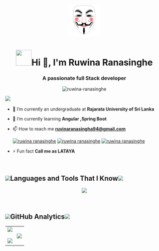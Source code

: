<p align="center">
  <img  width="20%"  alt="Github" src="https://github.com/Ruwina-Ranasinghe/Ruwina-Ranasinghe/blob/main/R.gif" />
</p>




<h1 align="center"><img src="https://i.pinimg.com/originals/00/4b/17/004b173f6e3d6843df10114e087f30a8.gif" width="50" height="50" />Hi 👋, I'm Ruwina Ranasinghe</h1>

<h3 align="center">A passionate full Stack developer</h3>

<p align="center"> <img src="https://komarev.com/ghpvc/?username=ruwina-ranasinghe&label=Profile%20views&color=0e75b6&style=flat" alt="ruwina-ranasinghe" /> </p>
<img src="https://user-images.githubusercontent.com/73097560/115834477-dbab4500-a447-11eb-908a-139a6edaec5c.gif">

<!--<img width="35%" align="right" alt="Github" src="https://github.com/Ruwina-Ranasinghe/Ruwina-Ranasinghe/blob/main/avento.gif " />-->

- 🔭 I’m currently an undergraduate at **Rajarata University of Sri Lanka**

- 🌱 I’m currently learning **Angular ,Spring Boot**

- 📫 How to reach me **ruvinaranasingha94@gmail.com**<p align="left">
<a href="https://linkedin.com/in/ruwina ranasinghe" target="blank"><img align="center" src="https://raw.githubusercontent.com/rahuldkjain/github-profile-readme-generator/master/src/images/icons/Social/linked-in-alt.svg" alt="ruwina ranasinghe" height="20" width="30" /></a>
<a href="https://fb.com/ruwina ranasinghe" target="blank"><img align="center" src="https://raw.githubusercontent.com/rahuldkjain/github-profile-readme-generator/master/src/images/icons/Social/facebook.svg" alt="ruwina ranasinghe" height="20" width="30" /></a>
<a href="https://instagram.com/ruwina ranasinghe" target="blank"><img align="center" src="https://raw.githubusercontent.com/rahuldkjain/github-profile-readme-generator/master/src/images/icons/Social/instagram.svg" alt="ruwina ranasinghe" height="20" width="30" /></a>
</p>


- ⚡ Fun fact **Call me as LATAYA**


<br>


<h2 align="left"><img src = "https://media2.giphy.com/media/QssGEmpkyEOhBCb7e1/giphy.gif?cid=ecf05e47a0n3gi1bfqntqmob8g9aid1oyj2wr3ds3mg700bl&rid=giphy.gif" width = 32px>Languages and Tools That I Know<img src = "https://media2.giphy.com/media/QssGEmpkyEOhBCb7e1/giphy.gif?cid=ecf05e47a0n3gi1bfqntqmob8g9aid1oyj2wr3ds3mg700bl&rid=giphy.gif" width = 32px> </h2>

<p align="center">
  <a href="https://skillicons.dev">
    <img src="https://skillicons.dev/icons?i=angular,bootstrap,css,html,react,java,js,py,ts,spring,nodejs,mongodb,mysql,aws,idea,eclipse,pycharm,vscode,figma,photoshop,illustrator,postman,git&perline=14" />
  </a>
</p>

<br>

<!--### <picture> <img src = "https://github.com/7oSkaaa/7oSkaaa/blob/main/Images/Programming_Languages.gif?raw=true" width = 25px>  </picture> Programming languages
<p align="center">
  <a href="https://skillicons.dev">
    <img src="https://skillicons.dev/icons?i=java,js,py,ts&perline=14" />
  </a>
</p>

### <picture> <img src = "https://github.com/7oSkaaa/7oSkaaa/blob/main/Images/Front_End.gif?raw=true" width = 25px>  </picture> Frontend Development

<p align="center">
  <a href="https://skillicons.dev">
    <img src="https://skillicons.dev/icons?i=angular,bootstrap,css,html,react&perline=14" />
  </a>
</p>

### <picture> <img src = "https://github.com/7oSkaaa/7oSkaaa/blob/main/Images/CP_PS.gif?raw=true" width = 25px>  </picture> Back-End Development

 <p align="center">
  <a href="https://skillicons.dev">
    <img src="https://skillicons.dev/icons?i=spring,nodejs&perline=14" />
  </a>
</p>

### <picture> <img src = "https://github.com/7oSkaaa/7oSkaaa/blob/main/Images/CP_PS.gif?raw=true" width = 25px>  </picture> Database

 <p align="center">
  <a href="https://skillicons.dev">
    <img src="https://skillicons.dev/icons?i=mongodb,mysql&perline=14" />
  </a>
</p>

### <picture> <img src = "https://github.com/7oSkaaa/7oSkaaa/blob/main/Images/CP_PS.gif?raw=true" width = 25px>  </picture> Devops

 <p align="center">
  <a href="https://skillicons.dev">
    <img src="https://skillicons.dev/icons?i=aws&perline=14" />
  </a>
</p>

  ### <picture> <img src = "https://github.com/7oSkaaa/7oSkaaa/blob/main/Images/IDEs.gif?raw=true" width = 25px>  </picture> IDEs

  <p align="center">
  <a href="https://skillicons.dev">
    <img src="https://skillicons.dev/icons?i=idea,eclipse,pycharm,vscode&perline=14" />
  </a>
</p>

### <picture> <img src = "https://github.com/7oSkaaa/7oSkaaa/blob/main/Images/Software_Tools.gif?raw=true" width = 25px>  </picture> Software & Tools

 <p align="center">
  <a href="https://skillicons.dev">
    <img src="https://skillicons.dev/icons?i=figma,photoshop,illustrator,postman&perline=14" />
  </a>
</p>



   ### <picture> <img src = "https://github.com/7oSkaaa/7oSkaaa/blob/main/Images/OS.gif?raw=true" width = 25px>  </picture> Operating Systems
   <p align="center">
  <a href="https://skillicons.dev">
    <img src="https://skillicons.dev/icons?i=windows,ubuntu&perline=14" />
  </a>
</p>

### <picture> <img src = "https://github.com/7oSkaaa/7oSkaaa/blob/main/Images/Software_Tools.gif?raw=true" width = 25px>  </picture> Others

 <p align="center">
  <a href="https://skillicons.dev">
    <img src="https://skillicons.dev/icons?i=git,github&perline=14" />
  </a>
</p>-->
 
<!--<p align="left"> <a href="https://angular.io" target="_blank" rel="noreferrer"> <img src="https://angular.io/assets/images/logos/angular/angular.svg" alt="angular" width="40" height="40"/> </a> <a href="https://angular.io" target="_blank" rel="noreferrer"> <img src="https://raw.githubusercontent.com/devicons/devicon/master/icons/angularjs/angularjs-original-wordmark.svg" alt="angularjs" width="40" height="40"/> </a> <a href="https://aws.amazon.com" target="_blank" rel="noreferrer"> <img src="https://raw.githubusercontent.com/devicons/devicon/master/icons/amazonwebservices/amazonwebservices-original-wordmark.svg" alt="aws" width="40" height="40"/> </a> <a href="https://getbootstrap.com" target="_blank" rel="noreferrer"> <img src="https://raw.githubusercontent.com/devicons/devicon/master/icons/bootstrap/bootstrap-plain-wordmark.svg" alt="bootstrap" width="40" height="40"/> </a> <a href="https://www.w3schools.com/css/" target="_blank" rel="noreferrer"> <img src="https://raw.githubusercontent.com/devicons/devicon/master/icons/css3/css3-original-wordmark.svg" alt="css3" width="40" height="40"/> </a> <a href="https://www.figma.com/" target="_blank" rel="noreferrer"> <img src="https://www.vectorlogo.zone/logos/figma/figma-icon.svg" alt="figma" width="40" height="40"/> </a> <a href="https://git-scm.com/" target="_blank" rel="noreferrer"> <img src="https://www.vectorlogo.zone/logos/git-scm/git-scm-icon.svg" alt="git" width="40" height="40"/> </a> <a href="https://www.w3.org/html/" target="_blank" rel="noreferrer"> <img src="https://raw.githubusercontent.com/devicons/devicon/master/icons/html5/html5-original-wordmark.svg" alt="html5" width="40" height="40"/> </a> <a href="https://www.adobe.com/in/products/illustrator.html" target="_blank" rel="noreferrer"> <img src="https://www.vectorlogo.zone/logos/adobe_illustrator/adobe_illustrator-icon.svg" alt="illustrator" width="40" height="40"/> </a> <a href="https://www.java.com" target="_blank" rel="noreferrer"> <img src="https://raw.githubusercontent.com/devicons/devicon/master/icons/java/java-original.svg" alt="java" width="40" height="40"/> </a> <a href="https://developer.mozilla.org/en-US/docs/Web/JavaScript" target="_blank" rel="noreferrer"> <img src="https://raw.githubusercontent.com/devicons/devicon/master/icons/javascript/javascript-original.svg" alt="javascript" width="40" height="40"/> </a> <a href="https://www.mongodb.com/" target="_blank" rel="noreferrer"> <img src="https://raw.githubusercontent.com/devicons/devicon/master/icons/mongodb/mongodb-original-wordmark.svg" alt="mongodb" width="40" height="40"/> </a> <a href="https://www.mysql.com/" target="_blank" rel="noreferrer"> <img src="https://raw.githubusercontent.com/devicons/devicon/master/icons/mysql/mysql-original-wordmark.svg" alt="mysql" width="40" height="40"/> </a> <a href="https://nodejs.org" target="_blank" rel="noreferrer"> <img src="https://raw.githubusercontent.com/devicons/devicon/master/icons/nodejs/nodejs-original-wordmark.svg" alt="nodejs" width="40" height="40"/> </a> <a href="https://www.photoshop.com/en" target="_blank" rel="noreferrer"> <img src="https://raw.githubusercontent.com/devicons/devicon/master/icons/photoshop/photoshop-line.svg" alt="photoshop" width="40" height="40"/> </a> <a href="https://postman.com" target="_blank" rel="noreferrer"> <img src="https://www.vectorlogo.zone/logos/getpostman/getpostman-icon.svg" alt="postman" width="40" height="40"/> </a> <a href="https://www.python.org" target="_blank" rel="noreferrer"> <img src="https://raw.githubusercontent.com/devicons/devicon/master/icons/python/python-original.svg" alt="python" width="40" height="40"/> </a> <a href="https://reactjs.org/" target="_blank" rel="noreferrer"> <img src="https://raw.githubusercontent.com/devicons/devicon/master/icons/react/react-original-wordmark.svg" alt="react" width="40" height="40"/> </a> <a href="https://spring.io/" target="_blank" rel="noreferrer"> <img src="https://www.vectorlogo.zone/logos/springio/springio-icon.svg" alt="spring" width="40" height="40"/> </a> <a href="https://www.typescriptlang.org/" target="_blank" rel="noreferrer"> <img src="https://raw.githubusercontent.com/devicons/devicon/master/icons/typescript/typescript-original.svg" alt="typescript" width="40" height="40"/> </a> </p>-->


<!--<img src="https://user-images.githubusercontent.com/73097560/115834477-dbab4500-a447-11eb-908a-139a6edaec5c.gif">-->

## <img src ="https://github.com/7oSkaaa/7oSkaaa/blob/main/Images/Statistics.gif" width = 32px>GitHub Analytics<img src ="https://github.com/7oSkaaa/7oSkaaa/blob/main/Images/Statistics.gif" width = 32px>

<!--<br/>
<p align="left">
  <img width="49.5%" src="https://github-readme-stats.vercel.app/api?username=Ruwina-Ranasinghe&show_icons=true&theme=gruvbox&hide_border=true" />
    <img width="49.5%" src="https://github-readme-streak-stats.herokuapp.com/?user=Ruwina-Ranasinghe&theme=gruvbox&hide_border=true" />
  </a>
</p>-->


<p align="center">
  <!--- stats (start) -->
<table align="center">
<tr border="none">
<td width="50%" align="center">
  
  <img src="https://github-readme-stats.vercel.app/api?username=Ruwina-Ranasinghe&show_icons=true&theme=gruvbox&hide_border=true" />
  <br></br>
     <img src="https://github-readme-streak-stats.herokuapp.com/?user=Ruwina-Ranasinghe&theme=gruvbox&hide_border=true" />
</td>

<td width="50%" align="center">

  <img  align="center"  src="https://github-readme-stats.anuraghazra1.vercel.app/api/top-langs/?username=Ruwina-Ranasinghe&theme=dark&hide_border=false&no-bg=true&no-frame=true&langs_count=10"/>
  
  </td>
</tr>
</table>
